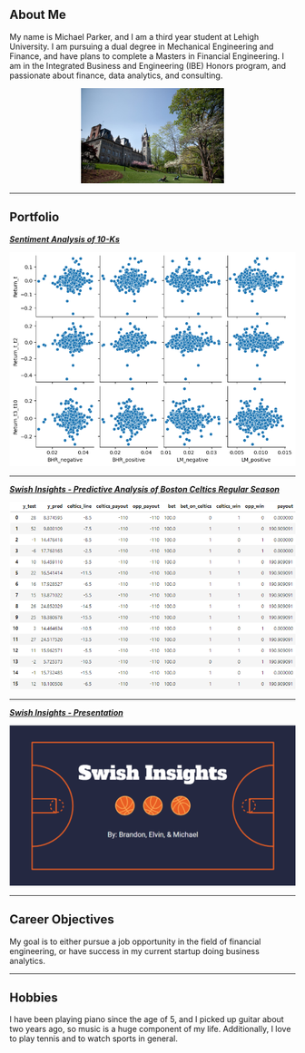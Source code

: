 ## About Me

My name is Michael Parker, and I am a third year student at Lehigh University. I am pursuing a dual degree in Mechanical Engineering and Finance, and have plans to complete a Masters in Financial Engineering. I am in the Integrated Business and Engineering (IBE) Honors program, and passionate about finance, data analytics, and consulting.

<!-- Upload your own photo and change the path -->

<p style="text-align:center;">
  <img class="img-circle" src="images/lehigh.jpg?raw=true" width="50%">
</p>

---

## Portfolio

<!-- You can link to other websites, PDFs in this repo, and other pages in this repo -->

_**[Sentiment Analysis of 10-Ks](/midterm/report)**_


<img src="/midterm/output_31_1.png"/>

---


_**[Swish Insights - Predictive Analysis of Boston Celtics Regular Season](https://brandon4106.github.io/Fin_377_Swish_Insights/)**_

<img src="images/model_three.png?raw=true"/>

---

_**[Swish Insights - Presentation](/pdf/swish.pdf)**_

<img src="images/swishinsights.png?raw=true"/>

---

## Career Objectives

My goal is to either pursue a job opportunity in the field of financial engineering, or have success in my current startup doing business analytics.

---

## Hobbies

I have been playing piano since the age of 5, and I picked up guitar about two years ago, so music is a huge component of my life. Additionally, I love to play tennis and to watch sports in general.


